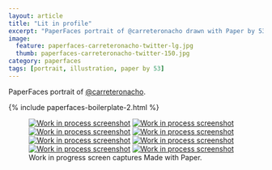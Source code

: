 ```yaml
---
layout: article
title: "Lit in profile"
excerpt: "PaperFaces portrait of @carreteronacho drawn with Paper by 53 on an iPad."
image: 
  feature: paperfaces-carreteronacho-twitter-lg.jpg
  thumb: paperfaces-carreteronacho-twitter-150.jpg
category: paperfaces
tags: [portrait, illustration, paper by 53]
---
```


PaperFaces portrait of [@carreteronacho](http://twitter.com/carreteronacho).

{% include paperfaces-boilerplate-2.html %}

<figure class="third">
  <a href="{{ site.url }}/images/paperfaces-carreteronacho-process-1-lg.jpg"><img src="{{ site.url }}/images/paperfaces-carreteronacho-process-1-600.jpg" alt="Work in process screenshot"></a>
  <a href="{{ site.url }}/images/paperfaces-carreteronacho-process-2-lg.jpg"><img src="{{ site.url }}/images/paperfaces-carreteronacho-process-2-600.jpg" alt="Work in process screenshot"></a>
  <a href="{{ site.url }}/images/paperfaces-carreteronacho-process-3-lg.jpg"><img src="{{ site.url }}/images/paperfaces-carreteronacho-process-3-600.jpg" alt="Work in process screenshot"></a>
  <a href="{{ site.url }}/images/paperfaces-carreteronacho-process-4-lg.jpg"><img src="{{ site.url }}/images/paperfaces-carreteronacho-process-4-600.jpg" alt="Work in process screenshot"></a>
  <a href="{{ site.url }}/images/paperfaces-carreteronacho-process-5-lg.jpg"><img src="{{ site.url }}/images/paperfaces-carreteronacho-process-5-600.jpg" alt="Work in process screenshot"></a>
  <a href="{{ site.url }}/images/paperfaces-carreteronacho-process-6-lg.jpg"><img src="{{ site.url }}/images/paperfaces-carreteronacho-process-6-600.jpg" alt="Work in process screenshot"></a>
  <a href="{{ site.url }}/images/paperfaces-carreteronacho-process-7-lg.jpg"><img src="{{ site.url }}/images/paperfaces-carreteronacho-process-7-600.jpg" alt="Work in process screenshot"></a>
  <a href="{{ site.url }}/images/paperfaces-carreteronacho-process-8-lg.jpg"><img src="{{ site.url }}/images/paperfaces-carreteronacho-process-8-600.jpg" alt="Work in process screenshot"></a>
  <figcaption>Work in progress screen captures Made with Paper.</figcaption>
</figure>